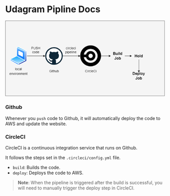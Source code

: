# Udagram Pipline Docs

![pipline image](pipline.png)

### Github
Whenever you `push` code to Github, it will automatically deploy the code to AWS and update the website.

### CircleCI
CircleCI is a continuous integration service that runs on Github.

It follows the steps set in the `.circleci/config.yml` file.

- `build`: Builds the code.
- `deploy`: Deploys the code to AWS.

> **Note**: When the pipeline is triggered after the build is successful, you will need to manually trigger the deploy step in CircleCI.